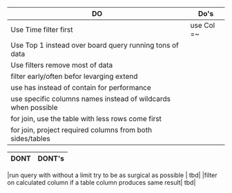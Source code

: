 DO | Do's
-----|-----
|Use Time filter first|use Col =~ |
|Use Top 1 instead over board query running tons of data||
|Use filters remove most of data||
|filter early/often befor levarging extend||
|use has instead of contain for performance||
|use specific columns names instead of wildcards when possible||
|for join, use the table with less rows come first||
|for join, project required columns from both sides/tables||

DONT | DONT's
-----|-----

|run query with without a limit try to be as surgical as possible | tbd|
|filter on calculated column if a table column produces same result|  tbd|

